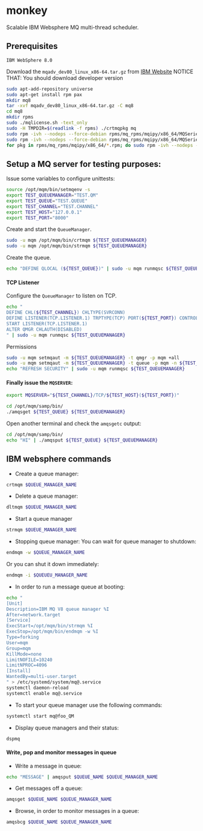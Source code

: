 # monkey

Scalable IBM Websphere MQ multi-thread scheduler.

## Prerequisites

`IBM WebSphere 8.0`

Download the `mqadv_dev80_linux_x86-64.tar.gz` from [IBM Website](https://developer.ibm.com/messaging/mq-downloads/)
NOTICE THAT: You should download developer version

```bash
sudo apt-add-repository universe
sudo apt-get install rpm pax
mkdir mq8
tar -xvf mqadv_dev80_linux_x86-64.tar.gz -C mq8
cd mq8
mkdir rpms
sudo ./mqlicense.sh -text_only
sudo -H TMPDIR=$(readlink -f rpms) ./crtmqpkg mq
sudo rpm -ivh --nodeps --force-debian rpms/mq_rpms/mqipy/x86_64/MQSeriesRuntime*.rpm
sudo rpm -ivh --nodeps --force-debian rpms/mq_rpms/mqipy/x86_64/MQSeriesServer*.rpm
for pkg in rpms/mq_rpms/mqipy/x86_64/*.rpm; do sudo rpm -ivh --nodeps --force-debian $pkg; done
```

## Setup a MQ server for testing purposes:

Issue some variables to configure unittests:

```bash
source /opt/mqm/bin/setmqenv -s
export TEST_QUEUEMANAGER="TEST.QM"
export TEST_QUEUE="TEST.QUEUE"
export TEST_CHANNEL="TEST.CHANNEL"
export TEST_HOST="127.0.0.1"
export TEST_PORT="8000"
```

Create and start the `QueueManager`.

```bash
sudo -u mqm /opt/mqm/bin/crtmqm ${TEST_QUEUEMANAGER}
sudo -u mqm /opt/mqm/bin/strmqm ${TEST_QUEUEMANAGER}
```

Create the queue.

```bash
echo "DEFINE QLOCAL (${TEST_QUEUE})" | sudo -u mqm runmqsc ${TEST_QUEUEMANAGER}
```

#### TCP Listener


Configure the `QueueManager` to listen on TCP.

```bash
echo "
DEFINE CHL(${TEST_CHANNEL}) CHLTYPE(SVRCONN)
DEFINE LISTENER(TCP.LISTENER.1) TRPTYPE(TCP) PORT(${TEST_PORT}) CONTROL(QMGR) REPLACE
START LISTENER(TCP.LISTENER.1)
ALTER QMGR CHLAUTH(DISABLED)
" | sudo -u mqm runmqsc ${TEST_QUEUEMANAGER}
```

Permissions

```bash
sudo -u mqm setmqaut -m ${TEST_QUEUEMANAGER} -t qmgr -p mqm +all
sudo -u mqm setmqaut -m ${TEST_QUEUEMANAGER} -t queue -p mqm -n ${TEST_QUEUE} +all
echo "REFRESH SECURITY" | sudo -u mqm runmqsc ${TEST_QUEUEMANAGER}
```


#### Finally issue the `MQSERVER`:

```bash
export MQSERVER="${TEST_CHANNEL}/TCP/${TEST_HOST}(${TEST_PORT})"
```

```bash
cd /opt/mqm/samp/bin/
./amqsget ${TEST_QUEUE} ${TEST_QUEUEMANAGER}
```

Open another terminal and check the `amqsgetc` output:
```bash
cd /opt/mqm/samp/bin/
echo "HI" | ./amqsput ${TEST_QUEUE} ${TEST_QUEUEMANAGER}
```



## IBM websphere commands
+ Create a queue manager:
```bash 
crtmqm $QUEUE_MANAGER_NAME
```

+ Delete a queue manager:
```bash
dltmqm $QUEUE_MANAGER_NAME
```

+ Start a queue manager
```bash
strmqm $QUEUE_MANAGER_NAME
```

+ Stopping queue manager:
You can wait for queue manager to shutdown:
```bash
endmqm -w $QUEUE_MANAGER_NAME
```
Or you can shut it down immediately:
```bash
endmqm -i $QUEUEU_MANAGER_NAME
```

+ In order to run a message queue at booting:
```bash
echo "
[Unit]
Description=IBM MQ V8 queue manager %I
After=network.target
[Service]
ExecStart=/opt/mqm/bin/strmqm %I
ExecStop=/opt/mqm/bin/endmqm -w %I
Type=forking
User=mqm
Group=mqm
KillMode=none
LimitNOFILE=10240
LimitNPROC=4096
[Install]
WantedBy=multi-user.target
" > /etc/systemd/system/mq@.service
systemctl daemon-reload
systemctl enable mq@.service
```

+ To start your queue manager use the following commands:
```bash
systemctl start mq@foo_QM
```

+ Display queue managers and their status:
```bash
dspmq
```

#### Write, pop and monitor messages in queue

+ Write a message in queue:
```bash
echo "MESSAGE" | amqsput $QUEUE_NAME $QUEUE_MANAGER_NAME
```

+ Get messages off a queue:
```bash
amqsget $QUEUE_NAME $QUEUE_MANAGER_NAME
```

+ Browse, in order to monitor messages in a queue:
```bash
amqsbcg $QUEUE_NAME $QUEUE_MANAGER_NAME
```
